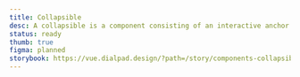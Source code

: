 ```yaml
---
title: Collapsible
desc: A collapsible is a component consisting of an interactive anchor that toggled the expandable/collapsible element.
status: ready
thumb: true
figma: planned
storybook: https://vue.dialpad.design/?path=/story/components-collapsible--default
---
```


<code-well-header bgclass="d-bgc-white">
  <div>
    <dt-collapsible
      anchorText="Label 1"
      maxWidth="340px"
      initial-focus-element="first"
      >
      <template #content>
        <div class="d-ta-center d-ba d-bc-orange-400 d-bgc-orange-100 d-bas-dotted d-baw2 d-p8 d-code-small">(content slot)</div>
      </template>
    </dt-collapsible>
    <dt-collapsible
      anchorText="Label 2"
      maxWidth="340px"
      initial-focus-element="first"
    >
      <template #content>
        <div class="d-ta-center d-ba d-bc-orange-400 d-bgc-orange-100 d-bas-dotted d-baw2 d-p8 d-code-small">(content slot)</div>
      </template>
    </dt-collapsible>
  </div>
</code-well-header>
